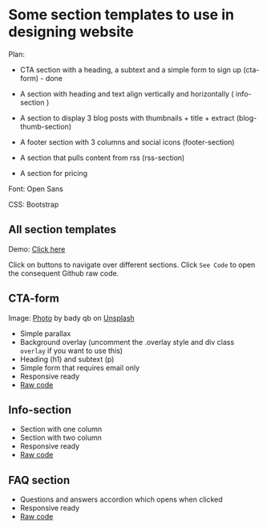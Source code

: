 # Some section templates to use in designing website

Plan:

* CTA section with a heading, a subtext and a simple form to sign up (cta-form) - done

* A section with heading and text align vertically and horizontally ( info-section )

* A section to display 3 blog posts with thumbnails + title + extract (blog-thumb-section)

* A footer section with 3 columns and social icons (footer-section)

* A section that pulls content from rss (rss-section)

* A section for pricing

Font: Open Sans

CSS: Bootstrap

## All section templates

Demo: [Click here](https://vuongngocanh189.github.io/popular-sections-template/)

Click on buttons to navigate over different sections.
Click `See Code` to open the consequent Github raw code.

## CTA-form

Image: [Photo](https://unsplash.com/photos/Qsw3tv7hRiY) by bady qb on [Unsplash](https://unsplash.com/)

* Simple parallax
* Background overlay (uncomment the .overlay style and div class `overlay` if you want to use this)
* Heading (h1) and subtext (p)
* Simple form that requires email only
* Responsive ready
* [Raw code](https://raw.githubusercontent.com/vuongngocanh189/popular-sections-template/master/cta-form.html)

## Info-section

* Section with one column
* Section with two column
* Responsive ready
* [Raw code](https://raw.githubusercontent.com/vuongngocanh189/popular-sections-template/master/info-align.html)

## FAQ section

* Questions and answers accordion which opens when clicked
* Responsive ready
* [Raw code](https://raw.githubusercontent.com/vuongngocanh189/popular-sections-template/master/faq.html)






